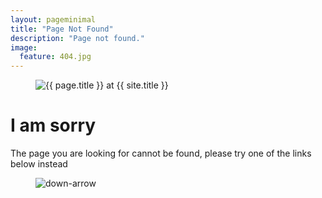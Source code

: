 ```yaml
---
layout: pageminimal
title: "Page Not Found"
description: "Page not found."
image:
  feature: 404.jpg
---  
```

<figure>
<img src="{{ site.url }}/images/hmfaysal-404.jpg" alt="{{ page.title }} at {{ site.title }}">
</figure>
<div class="text-center">
<h1>I am sorry</h1>
<p>The page you are looking for cannot be found,
please try one of the links below instead</p>
</div>
<figure>
<img src="{{ site.url }}/images/bg-arrow.png" alt="down-arrow">
</figure>